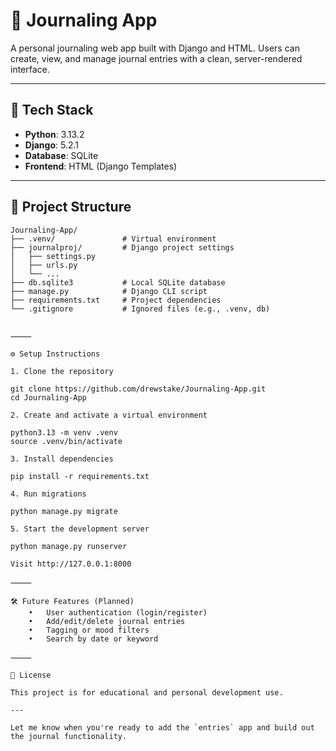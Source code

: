 # 📝 Journaling App

A personal journaling web app built with Django and HTML. Users can create, view, and manage journal entries with a clean, server-rendered interface.

---

## 🚀 Tech Stack

- **Python**: 3.13.2  
- **Django**: 5.2.1  
- **Database**: SQLite  
- **Frontend**: HTML (Django Templates)

---

## 📁 Project Structure

```text
Journaling-App/
├── .venv/               # Virtual environment
├── journalproj/         # Django project settings
│   ├── settings.py
│   ├── urls.py
│   └── ...
├── db.sqlite3           # Local SQLite database
├── manage.py            # Django CLI script
├── requirements.txt     # Project dependencies
└── .gitignore           # Ignored files (e.g., .venv, db)


⸻

⚙️ Setup Instructions

1. Clone the repository

git clone https://github.com/drewstake/Journaling-App.git
cd Journaling-App

2. Create and activate a virtual environment

python3.13 -m venv .venv
source .venv/bin/activate

3. Install dependencies

pip install -r requirements.txt

4. Run migrations

python manage.py migrate

5. Start the development server

python manage.py runserver

Visit http://127.0.0.1:8000

⸻

🛠 Future Features (Planned)
	•	User authentication (login/register)
	•	Add/edit/delete journal entries
	•	Tagging or mood filters
	•	Search by date or keyword

⸻

📄 License

This project is for educational and personal development use.

---

Let me know when you're ready to add the `entries` app and build out the journal functionality.